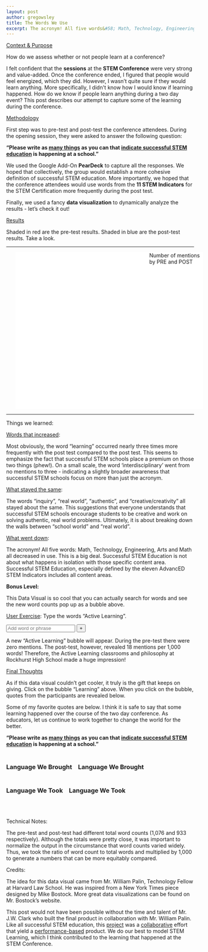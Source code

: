 ```yaml
---
layout: post
author: gregowsley
title: The Words We Use
excerpt: The acronym! All five words&#58; Math, Technology, Engineering, Arts and Math all decreased in use. This is a big deal. Successful STEM Education is not about what happens in isolation with those specific content area. Successful STEM Education, especially defined by the eleven AdvancED STEM Indicators includes all content areas.
---
```

<u>Context & Purpose</u>

How do we assess whether or not people learn at a conference?

I felt confident that the **sessions** at the **STEM Conference** were very strong and value-added. Once the conference ended, I figured that people would feel energized, which they did. However, I wasn’t quite sure if they would learn anything. More specifically, I didn't know how I would know if learning happened. How do we know if people learn anything during a two day event? This post describes our attempt to capture some of the learning during the conference.

<u>Methodology</u>

First step was to pre-test and post-test the conference attendees. During the opening session, they were asked to answer the following question:

**“Please write as <u>many things</u> as you can that <u>indicate successful STEM education</u> is happening at a school.”**

We used the Google Add-On **PearDeck** to capture all the responses. We hoped that collectively, the group would establish a more cohesive definition of successful STEM education. More importantly, we hoped that the conference attendees would use words from the **11 STEM Indicators** for the STEM Certification more frequently during the post test.

Finally, we used a fancy **data visualization** to dynamically analyze the results - let’s check it out!

<u>Results</u>

Shaded in red are the pre-test results. Shaded in blue are the post-test results. Take a look.

<!-- BUBBLES -->
<hr>
<div id="g-chart" width="100%;" style="margin-left: 0%; postion:block;">
    <div class="g-legend" style="position:absolute; width:100%;">
        <div style="position:absolute; width:200px; left:40%" class="g-overview">
            Number of mentions
            <br>by
            <span class="g-swatch g-democrat"></span>PRE and
            <span class="g-swatch g-republican"></span>POST
        </div>
    </div>
    <div style="margin-left: 0%" class="g-labels"></div>
    <svg style="background: white; margin-left: 5%;" class="g-nodes" width="100%" height="420"></svg>
</div>
<hr>

Things we learned:

<u>Words that increased</u>:

Most obviously, the word “learning” occurred nearly three times more frequently with the post test compared to the post test.  This seems to emphasize the fact that successful STEM schools place a premium on those two things (phew!). On a small scale, the word ‘interdisciplinary’ went from no mentions to three - indicating a slightly broader awareness that successful STEM schools focus on more than just the acronym.

<u>What stayed the same</u>:

The words “inquiry”, “real world”, “authentic”, and “creative/creativity” all stayed about the same. This suggestions that everyone understands that successful STEM schools encourage students to be creative and work on solving authentic, real world problems. Ultimately, it is about breaking down the walls between “school world” and “real world”. 

<u>What went down</u>:

The acronym! All five words: Math, Technology, Engineering, Arts and Math all decreased in use. This is a big deal. Successful STEM Education is not about what happens in isolation with those specific content area. Successful STEM Education, especially defined by the eleven AdvancED STEM Indicators includes all content areas.

**Bonus Level:**

This Data Visual is so cool that you can actually search for words and see the new word counts pop up as a bubble above. 

<u>User Exercise</u>: Type the words “Active Learning”. 

<!-- SEARCH BAR -->
<form id="g-form">
    <input style="height:20px;" type="text" name="search" placeholder="Add word or phrase" tabindex="1">
    <button>+</button>
</form>

A new “Active Learning” bubble will appear. During the pre-test there were zero mentions. The post-test, however, revealed 18 mentions per 1,000 words! Therefore, the Active Learning classrooms and philosophy at Rockhurst High School made a huge impression!

<u>Final Thoughts</u>

As if this data visual couldn’t get cooler, it truly is the gift that keeps on giving. Click on the bubble “Learning” above. When you click on the bubble, quotes from the participants are revealed below. 

Some of my favorite quotes are below. I think it is safe to say that some learning happened over the course of the two day conference. As educators, let us continue to work together to change the world for the better.

**“Please write as <u>many things</u> as you can that <u>indicate successful STEM education</u> is happening at a school.”**

<!-- COMMENTS -->
<div class="g-body row">
    <div class="g-mentions g-democrat col-md-6">
        <h3 class="g-head g-hasnt-topic">
            <span class="g-isnt-topic"><br>Language We Brought</span>
            <span class="g-is-topic">
                <span style="padding-left: 0.76em;">Language We Brought</span>
            </span>
        </h3>
        <div class="g-divider"></div>
    </div>
    <div class="g-mentions g-republican col-md-6">
        <h3 class="g-head g-hasnt-topic">
            <span class="g-isnt-topic"><br>Language We Took</span>
            <span class="g-is-topic">
                <span style="padding-left: 0.76em;">Language We Took</span>
            </span>
        </h3>
        <div class="g-divider"></div>
    </div>
    <br clear="all">
    <br>
</div>

Technical Notes:

The pre-test and post-test had different total word counts (1,076 and 933 respectively). Although the totals were pretty close, it was important to normalize the output in the circumstance that word counts varied widely. Thus, we took  the ratio of word count to total words and multiplied by 1,000 to generate a numbers that can be more equitably compared.

Credits:

The idea for this data visual came from Mr. William Palin, Technology Fellow at Harvard Law School. He was inspired from a New York Times piece designed by Mike Bostock. More great data visualizations can be found on Mr. Bostock’s website. 

This post would not have been possible without the time and talent of Mr. J.W. Clark who built the final product in collaboration with Mr. William Palin. Like all successful STEM education, this <u>project</u> was a <u>collaborative</u> effort that yield a <u>performance-based</u> product. We do our best to model STEM Learning, which I think contributed to the learning that happened at the STEM Conference.


<script src="https://cdnjs.cloudflare.com/ajax/libs/jquery/3.1.0/jquery.min.js"></script>
<script src="https://cdnjs.cloudflare.com/ajax/libs/materialize/0.100.2/js/materialize.min.js"></script>
<script src="https://cdn.rawgit.com/JamesWClark/Two-Party-Visualizer/gh-pages/d3.v2.min.js"></script>
<script src="https://cdn.rawgit.com/JamesWClark/Two-Party-Visualizer/gh-pages/topics.js"></script>
<script src="/js/two-party-visualize.js"></script>
<script src="https://cdn.rawgit.com/JamesWClark/Two-Party-Visualizer/gh-pages/index.js"></script>